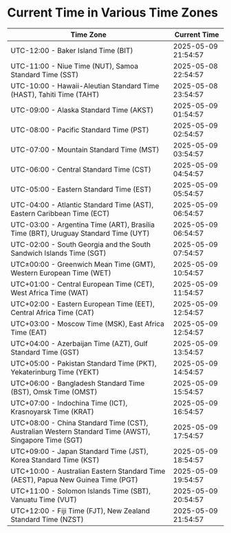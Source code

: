 # Current Time in Various Time Zones

| Time Zone | Current Time |
|-----------|--------------|
| UTC-12:00 - Baker Island Time (BIT) | 2025-05-09 21:54:57 |
| UTC-11:00 - Niue Time (NUT), Samoa Standard Time (SST) | 2025-05-08 22:54:57 |
| UTC-10:00 - Hawaii-Aleutian Standard Time (HAST), Tahiti Time (TAHT) | 2025-05-08 23:54:57 |
| UTC-09:00 - Alaska Standard Time (AKST) | 2025-05-09 01:54:57 |
| UTC-08:00 - Pacific Standard Time (PST) | 2025-05-09 02:54:57 |
| UTC-07:00 - Mountain Standard Time (MST) | 2025-05-09 03:54:57 |
| UTC-06:00 - Central Standard Time (CST) | 2025-05-09 04:54:57 |
| UTC-05:00 - Eastern Standard Time (EST) | 2025-05-09 05:54:57 |
| UTC-04:00 - Atlantic Standard Time (AST), Eastern Caribbean Time (ECT) | 2025-05-09 06:54:57 |
| UTC-03:00 - Argentina Time (ART), Brasília Time (BRT), Uruguay Standard Time (UYT) | 2025-05-09 06:54:57 |
| UTC-02:00 - South Georgia and the South Sandwich Islands Time (SGT) | 2025-05-09 07:54:57 |
| UTC±00:00 - Greenwich Mean Time (GMT), Western European Time (WET) | 2025-05-09 10:54:57 |
| UTC+01:00 - Central European Time (CET), West Africa Time (WAT) | 2025-05-09 11:54:57 |
| UTC+02:00 - Eastern European Time (EET), Central Africa Time (CAT) | 2025-05-09 12:54:57 |
| UTC+03:00 - Moscow Time (MSK), East Africa Time (EAT) | 2025-05-09 12:54:57 |
| UTC+04:00 - Azerbaijan Time (AZT), Gulf Standard Time (GST) | 2025-05-09 13:54:57 |
| UTC+05:00 - Pakistan Standard Time (PKT), Yekaterinburg Time (YEKT) | 2025-05-09 14:54:57 |
| UTC+06:00 - Bangladesh Standard Time (BST), Omsk Time (OMST) | 2025-05-09 15:54:57 |
| UTC+07:00 - Indochina Time (ICT), Krasnoyarsk Time (KRAT) | 2025-05-09 16:54:57 |
| UTC+08:00 - China Standard Time (CST), Australian Western Standard Time (AWST), Singapore Time (SGT) | 2025-05-09 17:54:57 |
| UTC+09:00 - Japan Standard Time (JST), Korea Standard Time (KST) | 2025-05-09 18:54:57 |
| UTC+10:00 - Australian Eastern Standard Time (AEST), Papua New Guinea Time (PGT) | 2025-05-09 19:54:57 |
| UTC+11:00 - Solomon Islands Time (SBT), Vanuatu Time (VUT) | 2025-05-09 20:54:57 |
| UTC+12:00 - Fiji Time (FJT), New Zealand Standard Time (NZST) | 2025-05-09 21:54:57 |
